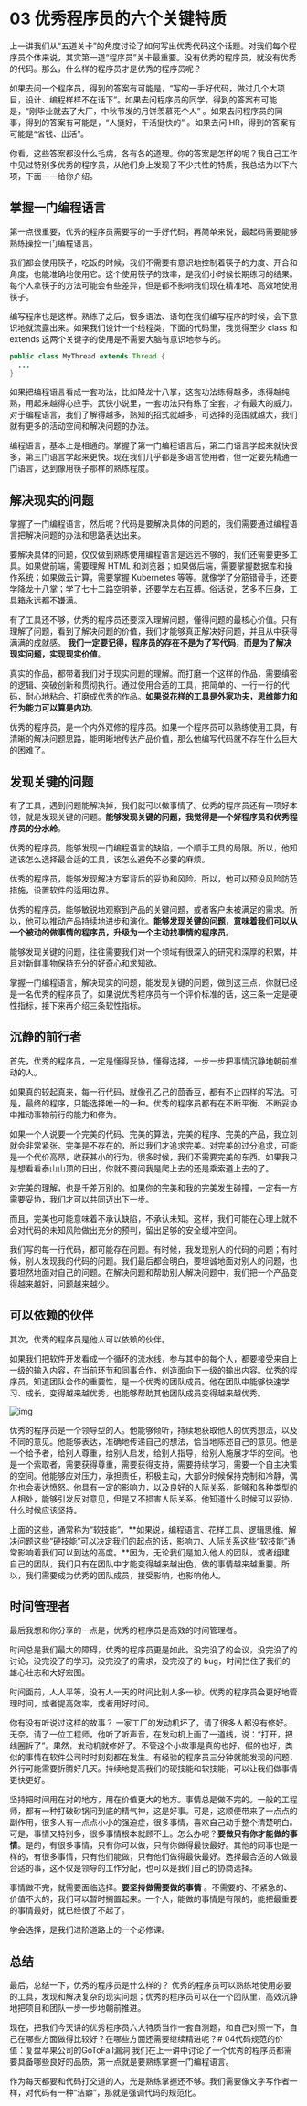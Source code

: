 # 03 优秀程序员的六个关键特质

上一讲我们从“五道关卡”的角度讨论了如何写出优秀代码这个话题。对我们每个程序员个体来说，其实第一道“程序员”关卡最重要。没有优秀的程序员，就没有优秀的代码。那么，什么样的程序员才是优秀的程序员呢？

如果去问一个程序员，得到的答案有可能是，“写的一手好代码，做过几个大项目，设计、编程样样不在话下”。如果去问程序员的同学，得到的答案有可能是，“刚毕业就去了大厂，中秋节发的月饼羡慕死个人” 。如果去问程序员的同事，得到的答案有可能是，“人挺好，干活挺快的” 。如果去问 HR，得到的答案有可能是“省钱、出活”。

你看，这些答案都没什么毛病，各有各的道理。你的答案是怎样的呢？我自己工作中见过特别多优秀的程序员，从他们身上发现了不少共性的特质，我总结为以下六项，下面一一给你介绍。

## 掌握一门编程语言

第一点很重要，优秀的程序员需要写的一手好代码，再简单来说，最起码需要能够熟练操控一门编程语言。

我们都会使用筷子，吃饭的时候，我们不需要有意识地控制着筷子的力度、开合和角度，也能准确地使用它。这个使用筷子的效率，是我们小时候长期练习的结果。每个人拿筷子的方法可能会有些差异，但是都不影响我们现在精准地、高效地使用筷子。

编写程序也是这样。熟练了之后，很多语法、语句在我们编写程序的时候，会下意识地就流露出来。如果我们设计一个线程类，下面的代码里，我觉得至少 class 和 extends 这两个关键字的使用是不需要大脑有意识地参与的。

```java
public class MyThread extends Thread {
  ...
}
```

如果把编程语言看成一套功法，比如降龙十八掌，这套功法练得越多，练得越纯熟，用起来越得心应手。武侠小说里，一套功法只有练了全套，才有最大的威力。对于编程语言，我们了解得越多，熟知的招式就越多，可选择的范围就越大，我们就有更多的活动空间和解决问题的办法。

编程语言，基本上是相通的。掌握了第一门编程语言后，第二门语言学起来就快很多，第三门语言学起来更快。现在我们几乎都是多语言使用者，但一定要先精通一门语言，达到像用筷子那样的熟练程度。

## 解决现实的问题

掌握了一门编程语言，然后呢？代码是要解决具体的问题的，我们需要通过编程语言把解决问题的办法和思路表达出来。

要解决具体的问题，仅仅做到熟练使用编程语言是远远不够的，我们还需要更多工具。如果做前端，需要理解 HTML 和浏览器；如果做后端，需要掌握数据库和操作系统；如果做云计算，需要掌握 Kubernetes 等等。就像学了分筋错骨手，还要学降龙十八掌；学了七十二路空明拳，还要学左右互搏。俗话说，艺多不压身，工具箱永远都不嫌满。

有了工具还不够，优秀的程序员还要深入理解问题，懂得问题的最核心价值。只有理解了问题，看到了解决问题的价值，我们才能够真正解决好问题，并且从中获得满满的成就感。  **我们一定要记得，程序员的存在不是为了写代码，而是为了解决现实问题，实现现实价值**。

真实的作品，都带着我们对于现实问题的理解。而打磨一个这样的作品，需要缜密的逻辑、突破创新和贯彻执行。通过使用合适的工具，把简单的、一行一行的代码，耐心地粘合、打磨成优秀的作品。**如果说花样的工具是外家功夫，思维能力和行为能力可以算是内功**。

优秀的程序员，是一个内外双修的程序员。如果一个程序员可以熟练使用工具，有清晰的解决问题思路，能明晰地传达产品价值，那么他编写代码就不存在什么巨大的困难了。

## 发现关键的问题

有了工具，遇到问题能解决掉，我们就可以做事情了。优秀的程序员还有一项好本领，就是发现关键的问题。**能够发现关键的问题，我觉得是一个好程序员和优秀程序员的分水岭**。

优秀的程序员，能够发现一门编程语言的缺陷，一个顺手工具的局限。所以，他知道该怎么选择最合适的工具，该怎么避免不必要的麻烦。

优秀的程序员，能够发现解决方案背后的妥协和风险。所以，他可以预设风险防范措施，设置软件的适用边界。

优秀的程序员，能够敏锐地观察到产品的关键问题，或者客户未被满足的需求。所以，他可以推动产品持续地进步和演化。**能够发现关键的问题，意味着我们可以从一个被动的做事情的程序员，升级为一个主动找事情的程序员**。

能够发现关键的问题，往往需要我们对一个领域有很深入的研究和深厚的积累，并且对新鲜事物保持充分的好奇心和求知欲。

掌握一门编程语言，解决现实的问题，能发现关键的问题，做到这三点，你就已经是一名优秀的程序员了。如果说优秀程序员有一个评价标准的话，这三条一定是硬性指标，接下来再介绍三条软性指标。

## 沉静的前行者

首先，优秀的程序员，一定是懂得妥协，懂得选择，一步一步把事情沉静地朝前推动的人。

如果真的较起真来，每一行代码，就像孔乙己的茴香豆，都有不止四样的写法。可是，最终的程序，只能选择唯一的一种。优秀的程序员都有在不断平衡、不断妥协中推动事物前行的能力和修为。

如果一个人说要一个完美的代码、完美的算法，完美的程序、完美的产品，我立刻就会非常紧张。完美是不存在的，所以我们才追求完美。对完美的过分追求，可能是一个代价高昂，收获甚小的行为。很多时候，我们不需要完美的东西。如果我只是想看看泰山山顶的日出，你就不要问我是爬上去的还是乘索道上去的了。

对完美的理解，也是千差万别的。如果你的完美和我的完美发生碰撞，一定有一方需要妥协，我们才可以共同迈出下一步。

而且，完美也可能意味着不承认缺陷，不承认未知。这样，我们可能在心理上就不会对代码的未知风险做出充分的预判，留出足够的安全缓冲空间。

我们写的每一行代码，都可能存在问题。有时候，我发现别人的代码的问题；有时候，别人发现我的代码的问题。我们最后都会明白，要坦诚地面对别人的问题，也要坦然地面对自己的问题。在解决问题和帮助别人解决问题中，我们把一个产品变得越来越好，问题越来越少。

## 可以依赖的伙伴

其次，优秀的程序员是他人可以依赖的伙伴。

如果我们把软件开发看成一个循环的流水线，参与其中的每个人，都要接受来自上一级的输入内容，在当前环节和同事合作，创造面向下一级的输出内容。优秀的程序员，知道团队合作的重要性，是一个优秀的团队成员。他在团队中能够快速学习、成长，变得越来越优秀，也能够帮助其他团队成员变得越来越优秀。

![img](assets/009586150d3d895bb129ab2d0e8ee9d6.png)

优秀的程序员是一个领导型的人。他能够倾听，持续地获取他人的优秀想法，以及不同的意见。他能够表达，准确地传递自己的想法，恰当地陈述自己的意见。他是一个给予者，给别人尊重，给别人启发，给别人指导，给别人施展才华的空间。他是一个索取者，需要获得尊重，需要获得支持，需要持续学习，需要一个自主决策的空间。他能够应对压力，承担责任，积极主动，大部分时候保持克制和冷静，偶尔也会表达愤怒。他具有一定的影响力，以及良好的人际关系，能够和各种类型的人相处，能够引发反对意见，但是又不损害人际关系。他知道什么时候可以妥协，什么时候应该坚持。

上面的这些，通常称为“软技能”。**如果说，编程语言、花样工具、逻辑思维、解决问题这些“硬技能”可以决定我们的起点的话，影响力、人际关系这些“软技能”通常影响着我们可以到达的高度。**因为，无论我们是加入他人的团队，或者组建自己的团队，我们只有在团队中才能变得越来越出色，做的事情越来越重要。所以，我们需要成为优秀的团队成员，接受影响，也影响他人。

## 时间管理者

最后我想和你分享的一点是，优秀的程序员是高效的时间管理者。

时间总是我们最大的障碍，优秀的程序员更是如此。没完没了的会议，没完没了的讨论，没完没了的学习，没完没了的需求，没完没了的 bug，时间拦住了我们的雄心壮志和大好宏图。

时间面前，人人平等，没有人一天的时间比别人多一秒。优秀的程序员会更好地管理时间，或者提高效率，或者用好时间。

你有没有听说过这样的故事？ 一家工厂的发动机坏了，请了很多人都没有修好。无奈，请了一位工程师，他听了听声音，在发动机上画了一道线，说：“打开，把线圈拆了”。果然，发动机就修好了。不管这个小故事是真的也好，假的也好，类似的事情在软件公司时时刻刻都在发生。有经验的程序员三分钟就能发现的问题，外行可能需要折腾好几天。持续地提高我们的硬技能和软技能，可以让我们做事情更快更好。

坚持把时间用在对的地方，用在价值更大的地方。事情总是做不完的。一般的工程师，都有一种打破砂锅问到底的精气神，这是好事。可是，这顺便带来了一点点的副作用，很多人有一点点小小的强迫症，很多事情，喜欢自己动手整个清楚明白。可是，事情又特别多，很多事情根本就顾不上。怎么办呢？**要做只有你才能做的事情**。是的，有很多事情，只有你可以做，只有你做得最快最好。其他的同事也是一样的，有很多事情，只有他们能做，只有他们做得最快最好。选择最合适的人做最合适的事，这不仅是领导的工作分配，也可以是我们自己的协商选择。

事情做不完，就需要面临选择。**要坚持做需要做的事情** 。不需要的、不紧急的、价值不大的，我们可以暂时搁置起来。一个人，能做的事情是有限的，能把最重要的事情最好，就已经很了不起了。

学会选择，是我们进阶道路上的一个必修课。

## 总结

最后，总结一下，优秀的程序员是什么样的？ 优秀的程序员可以熟练地使用必要的工具，发现和解决复杂的现实问题；优秀的程序员可以在一个团队里，高效沉静地把项目和团队一步一步地朝前推进。

现在，把我们今天讲的优秀程序员六大特质当作一套自测题，和自己对照一下，自己在哪些方面做得比较好？在哪些方面还需要继续精进呢？# 04代码规范的价值：复盘苹果公司的GoToFail漏洞 我们在上一讲中讨论了一个优秀的程序员都需要具备哪些良好的品质，第一点就是要熟练掌握一门编程语言。

作为每天都要和代码打交道的人，光是熟练掌握还不够。我们需要像文字写作者一样，对代码有一种“洁癖”，那就是强调代码的规范化。
